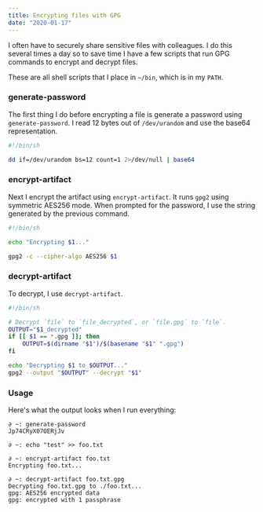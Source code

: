 ```yaml
---
title: Encrypting files with GPG
date: "2020-01-17"
---
```


I often have to securely share sensitive files with colleagues. I
do this several times a day so to save time I have a few scripts that
run GPG commands to encrypt and decrypt files.

<!--more-->

These are all shell scripts that I place in `~/bin`, which is in my `PATH`.

### generate-password

The first thing I do before encrypting a file is generate a password using
`generate-password`. I read 12 bytes out of `/dev/urandom` and use the base64
representation.

```sh
#!/bin/sh

dd if=/dev/urandom bs=12 count=1 2>/dev/null | base64
```

### encrypt-artifact

Next I encrypt the artifact using `encrypt-artifact`. It runs `gpg2` using
symmetric AES256 mode. When prompted for the password, I use the string
generated by the previous command.

```sh
#!/bin/sh

echo "Encrypting $1..."

gpg2 -c --cipher-algo AES256 $1
```

### decrypt-artifact

To decrypt, I use `decrypt-artifact`.

```sh
#!/bin/sh

# Decrypt `file` to `file_decrypted`, or `file.gpg` to `file`.
OUTPUT="$1_decrypted"
if [[ $1 == *.gpg ]]; then
	OUTPUT=$(dirname "$1")/$(basename "$1" ".gpg")
fi

echo "Decrypting $1 to $OUTPUT..."
gpg2 --output "$OUTPUT" --decrypt "$1"
```

### Usage

Here's what the output looks when I run everything:

```
∂ ~: generate-password 
Jp74CRyX07OERjJv

∂ ~: echo "test" >> foo.txt

∂ ~: encrypt-artifact foo.txt
Encrypting foo.txt...

∂ ~: decrypt-artifact foo.txt.gpg
Decrypting foo.txt.gpg to ./foo.txt...
gpg: AES256 encrypted data
gpg: encrypted with 1 passphrase
```
